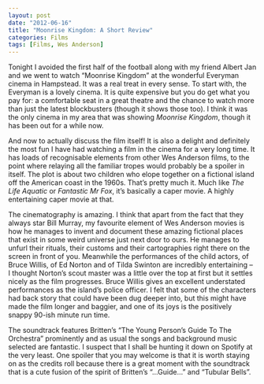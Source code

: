 ```yaml
---
layout: post
date: "2012-06-16"
title: "Moonrise Kingdom: A Short Review"
categories: Films
tags: [Films, Wes Anderson]
---
```


Tonight I avoided the first half of the football along with my friend Albert Jan and we went to watch “Moonrise Kingdom” at the wonderful Everyman cinema in Hampstead. It was a real treat in every sense. To start with, the Everyman is a lovely cinema. It is quite expensive but you do get what you pay for: a comfortable seat in a great theatre and the chance to watch more than just the latest blockbusters (though it shows those too). I think it was the only cinema in my area that was showing _Moonrise Kingdom_, though it has been out for a while now.

And now to actually discuss the film itself! It is also a delight and definitely the most fun I have had watching a film in the cinema for a very long time. It has loads of recognisable elements from other Wes Anderson films, to the point where relaying all the familiar tropes would probably be a spoiler in itself. The plot is about two children who elope together on a fictional island off the American coast in the 1960s. That’s pretty much it. Much like _The Life Aquatic_ or _Fantastic Mr Fox_, it’s basically a caper movie. A highly entertaining caper movie at that.

The cinematography is amazing. I think that apart from the fact that they always star Bill Murray, my favourite element of Wes Anderson movies is how he manages to invent and document these amazing fictional places that exist in some weird universe just next door to ours. He manages to unfurl their rituals, their customs and their cartographies right there on the screen in front of you. Meanwhile the performances of the child actors, of Bruce Willis, of Ed Norton and of Tilda Swinton are incredibly entertaining – I thought Norton’s scout master was a little over the top at first but it settles nicely as the film progresses. Bruce Willis gives an excellent understated performances as the island’s police officer. I felt that some of the characters had back story that could have been dug deeper into, but this might have made the film longer and baggier, and one of its joys is the positively snappy 90-ish minute run time.

The soundtrack features Britten’s “The Young Person’s Guide To The Orchestra” prominently and as usual the songs and background music selected are fantastic. I suspect that I shall be hunting it down on Spotify at the very least. One spoiler that you may welcome is that it is worth staying on as the credits roll because there is a great moment with the soundtrack that is a cute fusion of the spirit of Britten’s “…Guide…” and “Tubular Bells”.